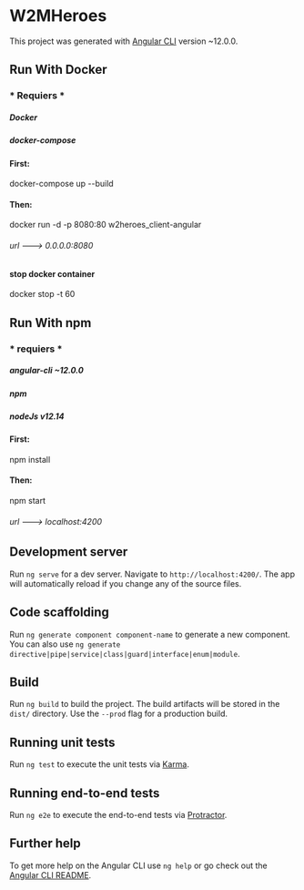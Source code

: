 # W2MHeroes

This project was generated with [Angular CLI](https://github.com/angular/angular-cli) version ~12.0.0.

## Run With Docker
### * Requiers *

##### Docker

##### docker-compose

#### First:

  docker-compose up --build

#### Then:

  docker run -d -p 8080:80 w2heroes_client-angular

###### url ---> 0.0.0.0:8080

#### stop docker container
  docker stop -t 60 <containerId>

## Run With npm

### * requiers *

##### angular-cli ~12.0.0
##### npm
##### nodeJs v12.14

#### First:
  npm install

#### Then:
  npm start

###### url ---> localhost:4200

## Development server

Run `ng serve` for a dev server. Navigate to `http://localhost:4200/`. The app will automatically reload if you change any of the source files.

## Code scaffolding

Run `ng generate component component-name` to generate a new component. You can also use `ng generate directive|pipe|service|class|guard|interface|enum|module`.

## Build

Run `ng build` to build the project. The build artifacts will be stored in the `dist/` directory. Use the `--prod` flag for a production build.

## Running unit tests

Run `ng test` to execute the unit tests via [Karma](https://karma-runner.github.io).

## Running end-to-end tests

Run `ng e2e` to execute the end-to-end tests via [Protractor](http://www.protractortest.org/).

## Further help

To get more help on the Angular CLI use `ng help` or go check out the [Angular CLI README](https://github.com/angular/angular-cli/blob/master/README.md).
